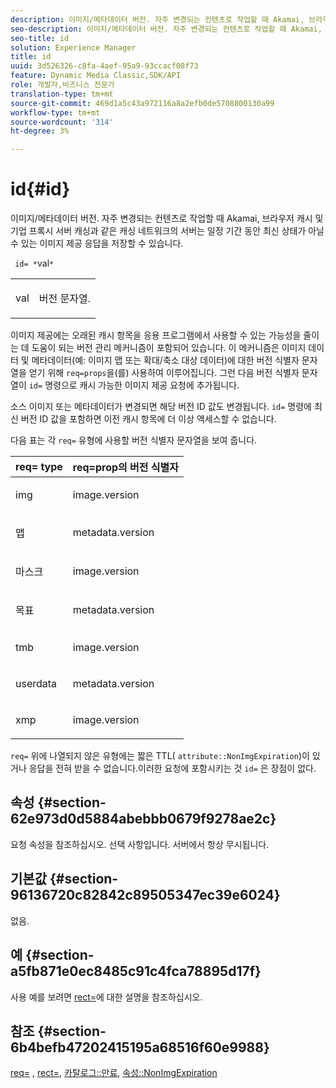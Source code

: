 ```yaml
---
description: 이미지/메타데이터 버전. 자주 변경되는 컨텐츠로 작업할 때 Akamai, 브라우저 캐시 및 기업 프록시 서버 캐싱과 같은 캐싱 네트워크의 서버는 일정 기간 동안 최신 상태가 아닐 수 있는 이미지 제공 응답을 저장할 수 있습니다.
seo-description: 이미지/메타데이터 버전. 자주 변경되는 컨텐츠로 작업할 때 Akamai, 브라우저 캐시 및 기업 프록시 서버 캐싱과 같은 캐싱 네트워크의 서버는 일정 기간 동안 최신 상태가 아닐 수 있는 이미지 제공 응답을 저장할 수 있습니다.
seo-title: id
solution: Experience Manager
title: id
uuid: 3d526326-c8fa-4aef-95a9-93ccacf08f73
feature: Dynamic Media Classic,SDK/API
role: 개발자,비즈니스 전문가
translation-type: tm+mt
source-git-commit: 469d1a5c43a972116a8a2efb0de5708800130a99
workflow-type: tm+mt
source-wordcount: '314'
ht-degree: 3%

---
```



# id{#id}

이미지/메타데이터 버전. 자주 변경되는 컨텐츠로 작업할 때 Akamai, 브라우저 캐시 및 기업 프록시 서버 캐싱과 같은 캐싱 네트워크의 서버는 일정 기간 동안 최신 상태가 아닐 수 있는 이미지 제공 응답을 저장할 수 있습니다.

` id= *`val`*`

<table id="simpletable_3A6EBDA15B004636804E1ACEF952479A"> 
 <tr class="strow"> 
  <td class="stentry"> <p> <span class="codeph"> <span class="varname"> val  </span> </span> </p> </td> 
  <td class="stentry"> <p>버전 문자열. </p> </td> 
 </tr> 
</table>

이미지 제공에는 오래된 캐시 항목을 응용 프로그램에서 사용할 수 있는 가능성을 줄이는 데 도움이 되는 버전 관리 메커니즘이 포함되어 있습니다. 이 메커니즘은 이미지 데이터 및 메타데이터(예: 이미지 맵 또는 확대/축소 대상 데이터)에 대한 버전 식별자 문자열을 얻기 위해 `req=props`을(를) 사용하여 이루어집니다. 그런 다음 버전 식별자 문자열이 `id=` 명령으로 캐시 가능한 이미지 제공 요청에 추가됩니다.

소스 이미지 또는 메타데이터가 변경되면 해당 버전 ID 값도 변경됩니다. `id=` 명령에 최신 버전 ID 값을 포함하면 이전 캐시 항목에 더 이상 액세스할 수 없습니다.

다음 표는 각 `req=` 유형에 사용할 버전 식별자 문자열을 보여 줍니다.

<table id="table_AE39BEBE18864880BBBF1C4F16785E2D"> 
 <thead> 
  <tr> 
   <th class="entry"> <b> req= type</b> </th> 
   <th class="entry"> <b> req=prop의 버전 식별자</b> </th> 
  </tr> 
 </thead>
 <tbody> 
  <tr> 
   <td> <p> img </p> </td> 
   <td> <p> image.version </p> </td> 
  </tr> 
  <tr> 
   <td> <p> 맵 </p> </td> 
   <td> <p> metadata.version </p> </td> 
  </tr> 
  <tr> 
   <td> <p> 마스크 </p> </td> 
   <td> <p> image.version </p> </td> 
  </tr> 
  <tr> 
   <td> <p> 목표 </p> </td> 
   <td> <p> metadata.version </p> </td> 
  </tr> 
  <tr> 
   <td> <p> tmb </p> </td> 
   <td> <p> image.version </p> </td> 
  </tr> 
  <tr> 
   <td> <p> userdata </p> </td> 
   <td> <p> metadata.version </p> </td> 
  </tr> 
  <tr> 
   <td> <p> xmp </p> </td> 
   <td> <p> image.version </p> </td> 
  </tr> 
 </tbody> 
</table>

`req=` 위에 나열되지 않은 유형에는 짧은 TTL(  `attribute::NonImgExpiration`)이 있거나 응답을 전혀 받을 수 없습니다.이러한 요청에 포함시키는 것 `id=` 은 장점이 없다.

## 속성 {#section-62e973d0d5884abebbb0679f9278ae2c}

요청 속성을 참조하십시오. 선택 사항입니다. 서버에서 항상 무시됩니다.

## 기본값 {#section-96136720c82842c89505347ec39e6024}

없음.

## 예 {#section-a5fb871e0ec8485c91c4fca78895d17f}

사용 예를 보려면 [rect=](../../../../../is-api/http-ref/image-serving-api-ref/c-http-protocol-reference/c-command-reference/r-rect.md#reference-520b90d30b4c4b4692a723e4df6adaf3)에 대한 설명을 참조하십시오.

## 참조 {#section-6b4befb47202415195a68516f60e9988}

[req=](../../../../../is-api/http-ref/image-serving-api-ref/c-http-protocol-reference/c-command-reference/r-req/r-req.md#reference-907cdb4a97034db7ad94695f25552e76) ,  [rect=](../../../../../is-api/http-ref/image-serving-api-ref/c-http-protocol-reference/c-command-reference/r-rect.md#reference-520b90d30b4c4b4692a723e4df6adaf3),  [카탈로그::만료](../../../../../is-api/image-catalog/image-serving-api-ref/c-image-catalog-reference/c-image-svg-data-reference/c-image-data-reference/r-expiration-cat.md#reference-a7afd668ecbb4d2da65d86259aa6a28a),  [속성::NonImgExpiration](../../../../../is-api/image-catalog/image-serving-api-ref/c-image-catalog-reference/c-attributes-reference/r-nonimgexpiration.md#reference-a8066cd0d24b4ea98100ade4821f1f9d)
